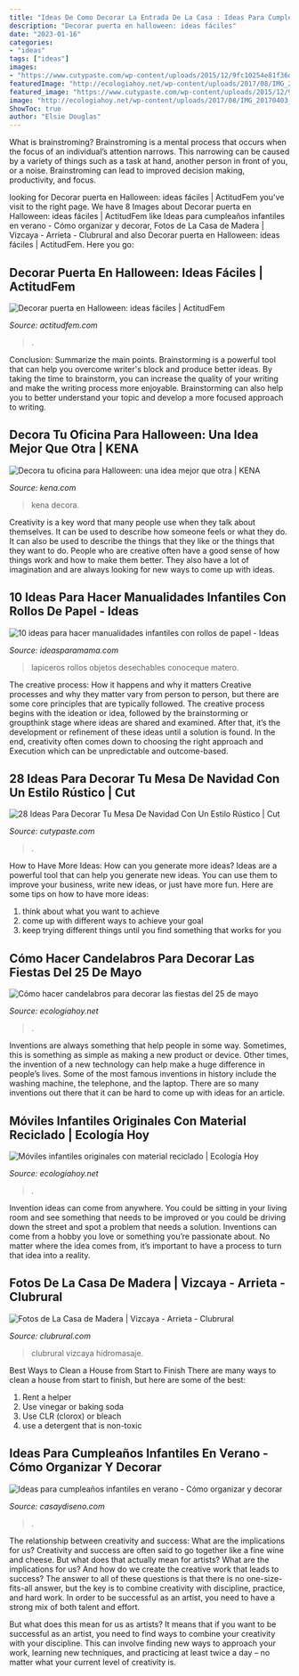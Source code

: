 ```yaml
---
title: "Ideas De Como Decorar La Entrada De La Casa : Ideas Para Cumpleaños Infantiles En Verano"
description: "Decorar puerta en halloween: ideas fáciles"
date: "2023-01-16"
categories:
- "ideas"
tags: ["ideas"]
images:
- "https://www.cutypaste.com/wp-content/uploads/2015/12/9fc10254e81f36de09b5e25697634ec4.jpg"
featuredImage: "http://ecologiahoy.net/wp-content/uploads/2017/08/IMG_20170403_204204.jpg"
featured_image: "https://www.cutypaste.com/wp-content/uploads/2015/12/9fc10254e81f36de09b5e25697634ec4.jpg"
image: "http://ecologiahoy.net/wp-content/uploads/2017/08/IMG_20170403_204204.jpg"
ShowToc: true
author: "Elsie Douglas"
---
```



What is brainstroming? Brainstroming is a mental process that occurs when the focus of an individual’s attention narrows. This narrowing can be caused by a variety of things such as a task at hand, another person in front of you, or a noise. Brainstroming can lead to improved decision making, productivity, and focus.

	

		
looking for Decorar puerta en Halloween: ideas fáciles | ActitudFem you've visit to the right page. We have 8 Images about Decorar puerta en Halloween: ideas fáciles | ActitudFem like Ideas para cumpleaños infantiles en verano - Cómo organizar y decorar, Fotos de La Casa de Madera | Vizcaya - Arrieta - Clubrural and also Decorar puerta en Halloween: ideas fáciles | ActitudFem. Here you go:
		
    
## Decorar Puerta En Halloween: Ideas Fáciles | ActitudFem

<img loading=lazy src="https://cdn2.actitudfem.com/media/files/styles/gallerie_carousel/public/images/2018/10/ideas-decoracion-puerta-halloween.jpg" onerror="this.onerror=null;this.src='https://tse3.mm.bing.net/th?id=OIP.WZ4o1HLSGBtqfWDB1eGbbgHaFj&amp;pid=15.1';" alt="Decorar puerta en Halloween: ideas fáciles | ActitudFem">

_Source: actitudfem.com_

>. 

	

Conclusion: Summarize the main points.
Brainstorming is a powerful tool that can help you overcome writer's block and produce better ideas. By taking the time to brainstorm, you can increase the quality of your writing and make the writing process more enjoyable. Brainstorming can also help you to better understand your topic and develop a more focused approach to writing.

    
## Decora Tu Oficina Para Halloween: Una Idea Mejor Que Otra | KENA

<img loading=lazy src="https://kena.com/wp-content/uploads/2019/10/5b41a0ab89ec5a6841f854be40b17cdf.jpg" onerror="this.onerror=null;this.src='https://tse3.mm.bing.net/th?id=OIP.fGu2gz7f4QDOHtB---B3iQHaJ4&amp;pid=15.1';" alt="Decora tu oficina para Halloween: una idea mejor que otra | KENA">

_Source: kena.com_

>kena decora. 

	

Creativity is a key word that many people use when they talk about themselves. It can be used to describe how someone feels or what they do. It can also be used to describe the things that they like or the things that they want to do. People who are creative often have a good sense of how things work and how to make them better. They also have a lot of imagination and are always looking for new ways to come up with ideas.

    
## 10 Ideas Para Hacer Manualidades Infantiles Con Rollos De Papel - Ideas

<img loading=lazy src="https://www.ideasparamama.com/wp-content/uploads/2016/06/lapiceros.jpg" onerror="this.onerror=null;this.src='https://tse3.mm.bing.net/th?id=OIP.oTFyNz3hMrJbg54OVvc4UgHaFj&amp;pid=15.1';" alt="10 ideas para hacer manualidades infantiles con rollos de papel - Ideas">

_Source: ideasparamama.com_

>lapiceros rollos objetos desechables conoceque matero. 

	

The creative process: How it happens and why it matters
Creative processes and why they matter vary from person to person, but there are some core principles that are typically followed. The creative process begins with the ideation or idea, followed by the brainstorming or groupthink stage where ideas are shared and examined. After that, it’s the development or refinement of these ideas until a solution is found. In the end, creativity often comes down to choosing the right approach and Execution which can be unpredictable and outcome-based.

    
## 28 Ideas Para Decorar Tu Mesa De Navidad Con Un Estilo Rústico | Cut

<img loading=lazy src="https://www.cutypaste.com/wp-content/uploads/2015/12/9fc10254e81f36de09b5e25697634ec4.jpg" onerror="this.onerror=null;this.src='https://tse1.mm.bing.net/th?id=OIP.0oyirf_i7R8VF49yHYIuwQHaLI&amp;pid=15.1';" alt="28 Ideas Para Decorar Tu Mesa De Navidad Con Un Estilo Rústico | Cut">

_Source: cutypaste.com_

>. 

	

How to Have More Ideas: How can you generate more ideas?
Ideas are a powerful tool that can help you generate new ideas. You can use them to improve your business, write new ideas, or just have more fun. Here are some tips on how to have more ideas: 
1. think about what you want to achieve 
2. come up with different ways to achieve your goal 
3. keep trying different things until you find something that works for you 

    
## Cómo Hacer Candelabros Para Decorar Las Fiestas Del 25 De Mayo

<img loading=lazy src="https://ecologiahoy.net/wp-content/uploads/2015/12/candelabro1.png" onerror="this.onerror=null;this.src='https://tse3.mm.bing.net/th?id=OIP.S-trrv6IQcvQ6CIiUYGD9AHaLS&amp;pid=15.1';" alt="Cómo hacer candelabros para decorar las fiestas del 25 de mayo">

_Source: ecologiahoy.net_

>. 

	

Inventions are always something that help people in some way. Sometimes, this is something as simple as making a new product or device. Other times, the invention of a new technology can help make a huge difference in people’s lives. Some of the most famous inventions in history include the washing machine, the telephone, and the laptop. There are so many inventions out there that it can be hard to come up with ideas for an article.

    
## Móviles Infantiles Originales Con Material Reciclado | Ecología Hoy

<img loading=lazy src="http://ecologiahoy.net/wp-content/uploads/2017/08/IMG_20170403_204204.jpg" onerror="this.onerror=null;this.src='https://tse2.mm.bing.net/th?id=OIP.jVSmERddjBMoWF858RzxewHaNK&amp;pid=15.1';" alt="Móviles infantiles originales con material reciclado | Ecología Hoy">

_Source: ecologiahoy.net_

>. 

	

Invention ideas can come from anywhere. You could be sitting in your living room and see something that needs to be improved or you could be driving down the street and spot a problem that needs a solution. Inventions can come from a hobby you love or something you’re passionate about. No matter where the idea comes from, it’s important to have a process to turn that idea into a reality.

    
## Fotos De La Casa De Madera | Vizcaya - Arrieta - Clubrural

<img loading=lazy src="https://media3.clubrural.com/imgmarcao/vizcaya/la-casa-de-madera/129920_la-casa-de-madera_1363422505_o.jpg" onerror="this.onerror=null;this.src='https://tse4.mm.bing.net/th?id=OIP.AQZrihR3eC55jx-PX8DBuAHaE7&amp;pid=15.1';" alt="Fotos de La Casa de Madera | Vizcaya - Arrieta - Clubrural">

_Source: clubrural.com_

>clubrural vizcaya hidromasaje. 

	

Best Ways to Clean a House from Start to Finish
There are many ways to clean a house from start to finish, but here are some of the best: 
1. Rent a helper 
2. Use vinegar or baking soda 
3. Use CLR (clorox) or bleach 
4. use a detergent that is non-toxic 

    
## Ideas Para Cumpleaños Infantiles En Verano - Cómo Organizar Y Decorar

<img loading=lazy src="https://casaydiseno.com/wp-content/uploads/2021/07/ideas-sentarse-suelo-ninos-decoracion.jpg" onerror="this.onerror=null;this.src='https://tse1.mm.bing.net/th?id=OIP.yj1qAWiu2IM3DSDhF-NNDwHaJQ&amp;pid=15.1';" alt="Ideas para cumpleaños infantiles en verano - Cómo organizar y decorar">

_Source: casaydiseno.com_

>. 

	

The relationship between creativity and success: What are the implications for us?
Creativity and success are often said to go together like a fine wine and cheese. But what does that actually mean for artists? What are the implications for us? And how do we create the creative work that leads to success?
The answer to all of these questions is that there is no one-size-fits-all answer, but the key is to combine creativity with discipline, practice, and hard work. In order to be successful as an artist, you need to have a strong mix of both talent and effort.

But what does this mean for us as artists? It means that if you want to be successful as an artist, you need to find ways to combine your creativity with your discipline. This can involve finding new ways to approach your work, learning new techniques, and practicing at least twice a day – no matter what your current level of creativity is.

